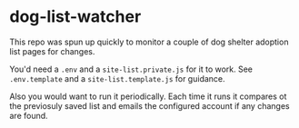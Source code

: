 # dog-list-watcher

This repo was spun up quickly to monitor a couple of dog shelter adoption list pages for changes.  

You'd need a `.env` and a `site-list.private.js` for it to work. See `.env.template` and a `site-list.template.js` for guidance. 

Also you would want to run it periodically. Each time it runs it compares ot the previosuly saved list and emails the configured account if any changes are found. 